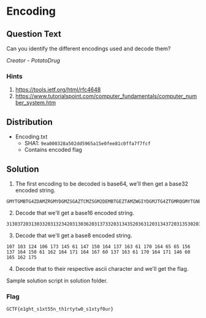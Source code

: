 # Encoding

## Question Text

Can you identify the different encodings used and decode them?

*Creator - PotatoDrug*

### Hints

1. https://tools.ietf.org/html/rfc4648
2. https://www.tutorialspoint.com/computer_fundamentals/computer_number_system.htm

## Distribution
- Encoding.txt 
  - SHA1: `9ea000328a502dd5965a15e0fee81c0ffa7f7fcf`
  - Contains encoded flag

## Solution
1. The first encoding to be decoded is base64, we'll then get a base32 encoded string.

```
GMYTGMBTG4ZDAMZRGMYDGMZSGAZTCMZSGM2DEMBTGEZTAMZWGIYDGMJTG4ZTGMRQGMYTGNBTGUZDAMZWGMYTEMBTGEZTIMZXGIYDGMJTGUZTAMRQGMYTGNRTGQZDAMZRGMZTGNZSGAZTCMZWGMZTEMBTGYZTCMRQGMYTGNZTGAZDAMZRGM3DGNBSGAZTMMZVGIYDGNRTGUZDAMZRGM2TGNRSGAZTCMZTGM3TEMBTGEZTMMZUGIYDGMJTGUZTAMRQGM3DGMJSGAZTCMZWGMZDEMBTGEZTMMZUGIYDGMJTG4ZTCMRQGMYTGNRTGQZDAMZRGM3DGNZSGAZTMMZQGIYDGMJTGMZTOMRQGMYTGNRTGMZDAMZWGMYTEMBTGEZTOMZQGIYDGMJTGYZTIMRQGMYTGNZTGEZDAMZRGM2DGNRSGAZTMMZQGIYDGMJTGYZTKMRQGMYTGNRTGIZDAMZRGM3TGNI=
```

2. Decode that we'll get a base16 encoded string.

```
313037203130332031323420313036203137332031343520363120313437203135302031363420313337203136332036312031373020313634203635203635203135362031333720313634203135302036312031363220313634203137312031363420313637203630203133372031363320363120313730203136342031373120313436203630203136352031363220313735
```

3. Decode that we'll get a base8 encoded string.

```
107 103 124 106 173 145 61 147 150 164 137 163 61 170 164 65 65 156 137 164 150 61 162 164 171 164 167 60 137 163 61 170 164 171 146 60 165 162 175
```

4. Decode that to their respective ascii character and we'll get the flag.

Sample solution script in solution folder.

### Flag

`GCTF{e1ght_s1xt55n_th1rtytw0_s1xtyf0ur}`
